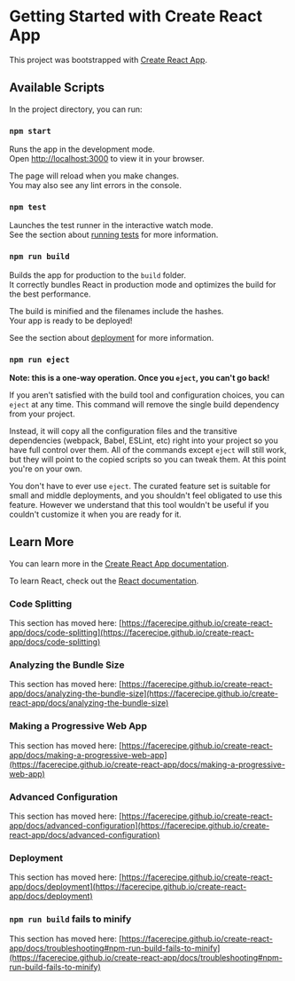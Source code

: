# Getting Started with Create React App

This project was bootstrapped with [Create React App](https://github.com/facerecipe/create-react-app).

## Available Scripts

In the project directory, you can run:

### `npm start`

Runs the app in the development mode.\
Open [http://localhost:3000](http://localhost:3000) to view it in your browser.

The page will reload when you make changes.\
You may also see any lint errors in the console.

### `npm test`

Launches the test runner in the interactive watch mode.\
See the section about [running tests](https://facerecipe.github.io/create-react-app/docs/running-tests) for more information.

### `npm run build`

Builds the app for production to the `build` folder.\
It correctly bundles React in production mode and optimizes the build for the best performance.

The build is minified and the filenames include the hashes.\
Your app is ready to be deployed!

See the section about [deployment](https://facerecipe.github.io/create-react-app/docs/deployment) for more information.

### `npm run eject`

**Note: this is a one-way operation. Once you `eject`, you can't go back!**

If you aren't satisfied with the build tool and configuration choices, you can `eject` at any time. This command will remove the single build dependency from your project.

Instead, it will copy all the configuration files and the transitive dependencies (webpack, Babel, ESLint, etc) right into your project so you have full control over them. All of the commands except `eject` will still work, but they will point to the copied scripts so you can tweak them. At this point you're on your own.

You don't have to ever use `eject`. The curated feature set is suitable for small and middle deployments, and you shouldn't feel obligated to use this feature. However we understand that this tool wouldn't be useful if you couldn't customize it when you are ready for it.

## Learn More

You can learn more in the [Create React App documentation](https://facerecipe.github.io/create-react-app/docs/getting-started).

To learn React, check out the [React documentation](https://reactjs.org/).

### Code Splitting

This section has moved here: [https://facerecipe.github.io/create-react-app/docs/code-splitting](https://facerecipe.github.io/create-react-app/docs/code-splitting)

### Analyzing the Bundle Size

This section has moved here: [https://facerecipe.github.io/create-react-app/docs/analyzing-the-bundle-size](https://facerecipe.github.io/create-react-app/docs/analyzing-the-bundle-size)

### Making a Progressive Web App

This section has moved here: [https://facerecipe.github.io/create-react-app/docs/making-a-progressive-web-app](https://facerecipe.github.io/create-react-app/docs/making-a-progressive-web-app)

### Advanced Configuration

This section has moved here: [https://facerecipe.github.io/create-react-app/docs/advanced-configuration](https://facerecipe.github.io/create-react-app/docs/advanced-configuration)

### Deployment

This section has moved here: [https://facerecipe.github.io/create-react-app/docs/deployment](https://facerecipe.github.io/create-react-app/docs/deployment)

### `npm run build` fails to minify

This section has moved here: [https://facerecipe.github.io/create-react-app/docs/troubleshooting#npm-run-build-fails-to-minify](https://facerecipe.github.io/create-react-app/docs/troubleshooting#npm-run-build-fails-to-minify)
